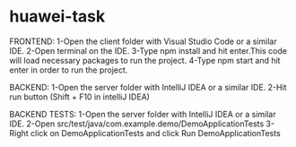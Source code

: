 # huawei-task

FRONTEND:
1-Open the client folder with Visual Studio Code or a similar IDE.
2-Open terminal on the IDE.
3-Type npm install and hit enter.This code will load necessary packages to run the project.
4-Type npm start and hit enter in order to run the project.

BACKEND:
1-Open the server folder with IntelliJ IDEA or a similar IDE.
2-Hit run button (Shift + F10 in intelliJ IDEA)

BACKEND TESTS:
1-Open the server folder with IntelliJ IDEA or a similar IDE.
2-Open src/test/java/com.example.demo/DemoApplicationTests
3-Right click on DemoApplicationTests and click Run DemoApplicationTests
